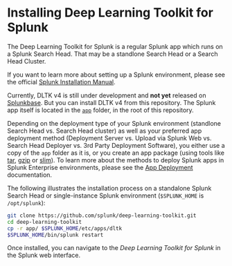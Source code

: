 # Installing Deep Learning Toolkit for Splunk

The Deep Learning Toolkit for Splunk is a regular Splunk app which runs on a Splunk Search Head. That may be a standlone Search Head or a Search Head Cluster.

If you want to learn more about setting up a Splunk environment, please see the official [Splunk Installation Manual](https://docs.splunk.com/Documentation/Splunk/latest/Installation).

Currently, DLTK v4 is still under development and **not yet** released on [Splunkbase](https://splunkbase.splunk.com/). But you can install DLTK v4 from this repository. The Splunk app itself is located in the [`app`](../../app/) folder, in the root of this repository.

Depending on the deployment type of your Splunk environment (standlone Search Head vs. Search Head cluster) as well as your preferred app deployment method (Deployment Server vs. Upload via Splunk Web vs. Search Head Deployer vs. 3rd Party Deployment Software), you either use a copy of the `app` folder as it is, or you create an app package (using tools like [tar](https://en.wikipedia.org/wiki/Tar_(computing)), [gzip](https://en.wikipedia.org/wiki/Gzip) or [slim]( https://dev.splunk.com/enterprise/docs/releaseapps/packagingtoolkit/pkgtoolkitref/packagingtoolkitcli#slim-package)). To learn more about the methods to deploy Splunk apps in Splunk Enterprise environments, please see the [App Deployment](https://docs.splunk.com/Documentation/Splunk/latest/Admin/Deployappsandadd-ons) documentation.

The following illustrates the installation process on a standalone Splunk Search Head or single-instance Splunk environment (`$SPLUNK_HOME` is `/opt/splunk`):

```bash
git clone https://github.com/splunk/deep-learning-toolkit.git
cd deep-learning-toolkit
cp -r app/ $SPLUNK_HOME/etc/apps/dltk
$SPLUNK_HOME/bin/splunk restart
```

Once installed, you can navigate to the *Deep Learning Toolkit for Splunk* in the Splunk web interface.

